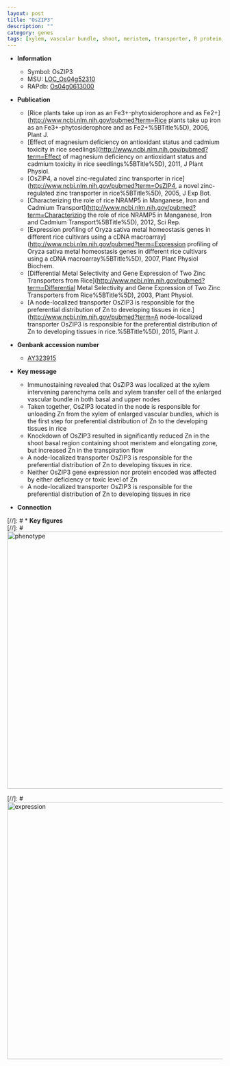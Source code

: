 ```yaml
---
layout: post
title: "OsZIP3"
description: ""
category: genes
tags: [xylem, vascular bundle, shoot, meristem, transporter, R protein, node, Zn distribution, shoot meristem]
---
```


* **Information**  
    + Symbol: OsZIP3  
    + MSU: [LOC_Os04g52310](http://rice.plantbiology.msu.edu/cgi-bin/ORF_infopage.cgi?orf=LOC_Os04g52310)  
    + RAPdb: [Os04g0613000](http://rapdb.dna.affrc.go.jp/viewer/gbrowse_details/irgsp1?name=Os04g0613000)  

* **Publication**  
    + [Rice plants take up iron as an Fe3+-phytosiderophore and as Fe2+](http://www.ncbi.nlm.nih.gov/pubmed?term=Rice plants take up iron as an Fe3+-phytosiderophore and as Fe2+%5BTitle%5D), 2006, Plant J.
    + [Effect of magnesium deficiency on antioxidant status and cadmium toxicity in rice seedlings](http://www.ncbi.nlm.nih.gov/pubmed?term=Effect of magnesium deficiency on antioxidant status and cadmium toxicity in rice seedlings%5BTitle%5D), 2011, J Plant Physiol.
    + [OsZIP4, a novel zinc-regulated zinc transporter in rice](http://www.ncbi.nlm.nih.gov/pubmed?term=OsZIP4, a novel zinc-regulated zinc transporter in rice%5BTitle%5D), 2005, J Exp Bot.
    + [Characterizing the role of rice NRAMP5 in Manganese, Iron and Cadmium Transport](http://www.ncbi.nlm.nih.gov/pubmed?term=Characterizing the role of rice NRAMP5 in Manganese, Iron and Cadmium Transport%5BTitle%5D), 2012, Sci Rep.
    + [Expression profiling of Oryza sativa metal homeostasis genes in different rice cultivars using a cDNA macroarray](http://www.ncbi.nlm.nih.gov/pubmed?term=Expression profiling of Oryza sativa metal homeostasis genes in different rice cultivars using a cDNA macroarray%5BTitle%5D), 2007, Plant Physiol Biochem.
    + [Differential Metal Selectivity and Gene Expression of Two Zinc Transporters from Rice](http://www.ncbi.nlm.nih.gov/pubmed?term=Differential Metal Selectivity and Gene Expression of Two Zinc Transporters from Rice%5BTitle%5D), 2003, Plant Physiol.
    + [A node-localized transporter OsZIP3 is responsible for the preferential distribution of Zn to developing tissues in rice.](http://www.ncbi.nlm.nih.gov/pubmed?term=A node-localized transporter OsZIP3 is responsible for the preferential distribution of Zn to developing tissues in rice.%5BTitle%5D), 2015, Plant J.

* **Genbank accession number**  
    + [AY323915](http://www.ncbi.nlm.nih.gov/nuccore/AY323915)

* **Key message**  
    + Immunostaining revealed that OsZIP3 was localized at the xylem intervening parenchyma cells and xylem transfer cell of the enlarged vascular bundle in both basal and upper nodes
    + Taken together, OsZIP3 located in the node is responsible for unloading Zn from the xylem of enlarged vascular bundles, which is the first step for preferential distribution of Zn to the developing tissues in rice
    + Knockdown of OsZIP3 resulted in significantly reduced Zn in the shoot basal region containing shoot meristem and elongating zone, but increased Zn in the transpiration flow
    + A node-localized transporter OsZIP3 is responsible for the preferential distribution of Zn to developing tissues in rice.
    + Neither OsZIP3 gene expression nor protein encoded was affected by either deficiency or toxic level of Zn
    + A node-localized transporter OsZIP3 is responsible for the preferential distribution of Zn to developing tissues in rice

* **Connection**  

[//]: # * **Key figures**  
[//]: # <img src="http://funRiceGenes.github.io/images/ZIP3.pheno.png" alt="phenotype"  style="width: 600px;"/>

[//]: # <img src="http://funRiceGenes.github.io/images/ZIP3.exp.png" alt="expression"  style="width: 600px;"/>


